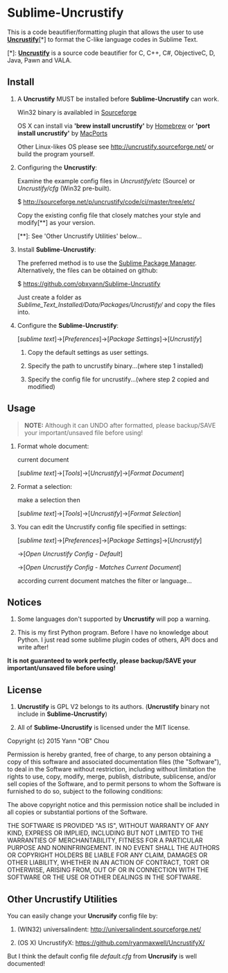 # Sublime-Uncrustify

This is a code beautifier/formatting plugin that allows the user to use [**Uncrustify**](http://uncrustify.sourceforge.net/)[*] to format the C-like language codes in Sublime Text.

[*]: [**Uncrustify**](http://uncrustify.sourceforge.net/) is a source code beautifier for C, C++, C#, ObjectiveC, D, Java, Pawn and VALA.

## Install

1. A **Uncrustify** MUST be installed before **Sublime-Uncrustify** can work.

    Win32 binary is availabled in [Sourceforge](http://sourceforge.net/projects/uncrustify/files/)

    OS X can install via **'brew install uncrustify'** by [Homebrew](http://brew.sh/) or **'port install uncrustify'** by [MacPorts](https://www.macports.org/)

    Other Linux-likes OS please see http://uncrustify.sourceforge.net/ or build the program yourself.

2. Configuring the **Uncrustify**:

    Examine the example config files in *Uncrustify/etc* (Source) or *Uncrustify/cfg* (Win32 pre-built).

	$ http://sourceforge.net/p/uncrustify/code/ci/master/tree/etc/

    Copy the existing config file that closely matches your style and modify[**] as your version.

    [**]: See 'Other Uncrustify Utilities' below...

2. Install **Sublime-Uncrustify**:

    The preferred method is to use the [Sublime Package Manager](http://wbond.net/sublime_packages/package_control). Alternatively, the files can be obtained on github:

	$ https://github.com/obxyann/Sublime-Uncrustify

    Just create a folder as *Sublime_Text_Installed/Data/Packages/Uncrustify/* and copy the files into.

3. Configure the **Sublime-Uncrustify**:

    [*sublime text*]->[*Preferences*]->[*Package Settings*]->[*Uncrustify*]

    1. Copy the default settings as user settings.

    2. Specify the path to uncrustify binary...(where step 1 installed)

    3. Specify the config file for uncrustify...(where step 2 copied and modified)

## Usage

> **NOTE:** Although it can UNDO after formatted, please backup/SAVE your important/unsaved file before using!

1. Format whole document:

    current document

    [*sublime text*]->[*Tools*]->[*Uncrustify*]->[*Format Document*]

2. Format a selection:

    make a selection then

    [*sublime text*]->[*Tools*]->[*Uncrustify*]->[*Format Selection*]

3. You can edit the Uncrustify config file specified in settings:

    [*sublime text*]->[*Preferences*]->[*Package Settings*]->[*Uncrustify*]

    ->[*Open Uncrustify Config - Default*]

    ->[*Open Uncrustify Config - Matches Current Document*]

      according current document matches the filter or language...

## Notices

1. Some languages don't supported by **Uncrustify** will pop a warning.

2. This is my first Python program. Before I have no knowledge about Python. I just read some sublime plugin codes of others, API docs and write after!

  **It is not guaranteed to work perfectly, please backup/SAVE your important/unsaved file before using!**

## License

1. **Uncrustify** is GPL V2 belongs to its authors. (**Uncrustify** binary not include in **Sublime-Uncrustify**)

2. All of **Sublime-Uncrustify** is licensed under the MIT license.

Copyright (c) 2015 Yann "OB" Chou

Permission is hereby granted, free of charge, to any person obtaining a copy of this software and associated documentation files (the "Software"), to deal in the Software without restriction, including without limitation the rights to use, copy, modify, merge, publish, distribute, sublicense, and/or sell copies of the Software, and to permit persons to whom the Software is furnished to do so, subject to the following conditions:

The above copyright notice and this permission notice shall be included in all copies or substantial portions of the Software.

THE SOFTWARE IS PROVIDED "AS IS", WITHOUT WARRANTY OF ANY KIND, EXPRESS OR IMPLIED, INCLUDING BUT NOT LIMITED TO THE WARRANTIES OF MERCHANTABILITY, FITNESS FOR A PARTICULAR PURPOSE AND NONINFRINGEMENT. IN NO EVENT SHALL THE AUTHORS OR COPYRIGHT HOLDERS BE LIABLE FOR ANY CLAIM, DAMAGES OR OTHER LIABILITY, WHETHER IN AN ACTION OF CONTRACT, TORT OR OTHERWISE, ARISING FROM, OUT OF OR IN CONNECTION WITH THE SOFTWARE OR THE USE OR OTHER DEALINGS IN THE SOFTWARE.

## Other Uncrustify Utilities

You can easily change your **Uncrusify** config file by:

1. (WIN32) universalindent: http://universalindent.sourceforge.net/

2. (OS X) UncrustifyX: https://github.com/ryanmaxwell/UncrustifyX/

But I think the default config file *default.cfg* from **Uncrusify** is well documented!
